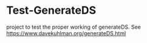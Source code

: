 # Test-GenerateDS

project to test the proper working of generateDS. See https://www.davekuhlman.org/generateDS.html
